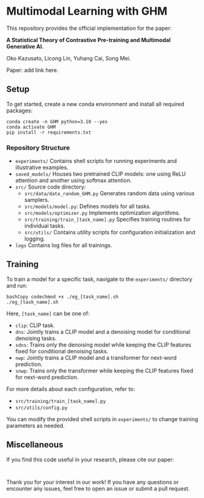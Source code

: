# Multimodal Learning with GHM

This repository provides the official implementation for the paper: 

**A Statistical Theory of Contrastive Pre-training and Multimodal Generative AI.**

Oko Kazusato, Licong Lin, Yuhang Cai, Song Mei. 

Paper: add link here. 

## Setup 

To get started, create a new conda environment and install all required packages:

```shell
conda create -n GHM python=3.10 --yes
conda activate GHM
pip install -r requirements.txt
```

### Repository Structure

- `experiments/`
  Contains shell scripts for running experiments and illustrative examples.
- `saved_models/`
  Houses two pretrained CLIP models: one using ReLU attention and another using softmax attention.
- `src/`
  Source code directory:
  - `src/data/data_random_GHM.py`
    Generates random data using various samplers.
  - `src/models/model.py`: 
    Defines models for all tasks.
  - `src/models/optimizer.py`
    Implements optimization algorithms.
  - `src/training/train_[task_name].py`
    Specifies training routines for individual tasks.
  - `src/utils/`
    Contains utility scripts for configuration initialization and logging.
- `logs`
  Contains log files for all trainings.

## Training

To train a model for a specific task, navigate to the `experiments/` directory and run:

```
bashCopy codechmod +x ./eg_[task_name].sh
./eg_[task_name].sh
```

Here, `[task_name]` can be one of:

- `clip`: CLIP task.
- `dns`: Jointly trains a CLIP model and a denoising model for conditional denoising tasks.
- `sdns`: Trains only the denoising model while keeping the CLIP features fixed for conditional denoising tasks.
- `nwp`: Jointly trains a CLIP model and a transformer for next-word prediction.
- `snwp`: Trains only the transformer while keeping the CLIP features fixed for next-word prediction.

For more details about each configuration, refer to:

- `src/training/train_[task_name].py`
- `src/utils/config.py`

You can modify the provided shell scripts in `experiments/` to change training parameters as needed.

## Miscellaneous

If you find this code useful in your research, please cite our paper:

```


```

Thank you for your interest in our work! If you have any questions or encounter any issues, feel free to open an issue or submit a pull request.

